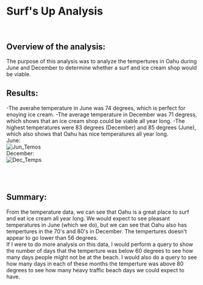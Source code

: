 # Surf's Up Analysis <br> <br>
## Overview of the analysis:<br>
The purpose of this analysis was to analyze the tempertures in Oahu during June and December to determine whether a surf and ice cream shop would be viable.<br>

## Results:
-The averahe temperature in June was 74 degrees, which is perfect for enoying ice cream.
-The average temperature in December was 71 degress, which shows that an ice cream shop could be viable all year long.
-The highest temperatures were 83 degrees (December) and 85 degrees (June), which also shows that Oahu has nice temperatures all year long. <br>
June:<br>
![Jun_Temos](https://i.imgur.com/EqppdlM.png)<br>
December:<br> 
![Dec_Temps](https://i.imgur.com/6v07UE4.png) <br>

<br> <br>

## Summary:<br>
From the temperature data, we can see that Oahu is a great place to surf and eat ice cream all year long. We would expect to see pleasant temperatures in June (which we do), but we can see that Oahu also has tempertures in the 70's and 80's in December. The tempertures doesn't appear to go lower than 56 degrees.<br>
If I were to do more analysis on this data, I would perform a query to show the number of days that the temperture was below 60 degrees to see how many days people might not be at the beach. I would also do a query to see how many days in each of these months the temperture was above 80 degrees to see how many heavy traffic beach days we could expect to have.
